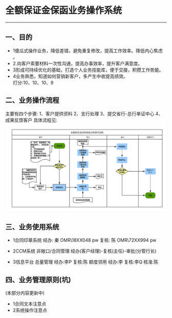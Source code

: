 # 全额保证金保函业务操作系统
- - - - --
##   一、目的
- 1傻瓜式操作业务，降低差错，避免重复修改，提高工作效率。降低内心焦虑 。 
- 2.向客户索要材料一次性沟通，提高办事效率，提升客户满意度。     
- 3形成可持续优化的基础，打造个人业务技能库，便于交接，积攒工作势能。    
- 4业务熟悉，知道如何营销新客户，多产生中收提高绩效。   
打分:10、10、10、9          

## 二、业务操作流程
主要有四个步骤:
1、客户提供资料
2、支行处理
3、提交省行-总行单证中心
4、成果反馈客户
具体流程见:
![](workflowFMLG.png)
## 三、业务使用系统
- 1合同印章系统
经办: 秦 OMR\18XX048 pw
复核: 陈 OMR\72XX994 pw

- 2CCM系统
非敞口/合同管理
经办(客户经理)-复核(主任)-审批(分管行长)

- 3信息平台
总量管理
经办:李P 复核:陈
额度领用
经办:李 复核:李Q 核准:陈

## 四、业务管理原则(坑)
(本部分内容更新中)
- 1合同文本注意点
- 2系统操作注意点



